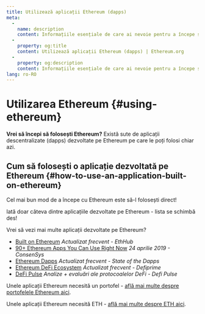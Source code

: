 ```yaml
---
title: Utilizează aplicații Ethereum (dapps)
meta:
  - 
    name: description
    content: Informațiile esențiale de care ai nevoie pentru a începe să folosești Ethereum.
  - 
    property: og:title
    content: Utilizează aplicații Ethereum (dapps) | Ethereum.org
  - 
    property: og:description
    content: Informațiile esențiale de care ai nevoie pentru a începe să folosești Ethereum.
lang: ro-RO
---
```


# Utilizarea Ethereum {#using-ethereum}

<div class="featured">

**Vrei să începi să folosești Ethereum?** Există sute de aplicații descentralizate (dapps) dezvoltate pe Ethereum pe care le poți folosi chiar azi.

</div>

## Cum să folosești o aplicație dezvoltată pe Ethereum {#how-to-use-an-application-built-on-ethereum}

Cel mai bun mod de a începe cu Ethereum este să-l folosești direct!

Iată doar câteva dintre aplicațiile dezvoltate pe Ethereum - lista se schimbă des!

<RandomAppList />

Vrei să vezi mai multe aplicații dezvoltate pe Ethereum?

- [Built on Ethereum](https://docs.ethhub.io/built-on-ethereum/built-on-ethereum/) _Actualizat frecvent - EthHub_
- [90+ Ethereum Apps You Can Use Right Now](https://media.consensys.net/40-ethereum-apps-you-can-use-right-now-d643333769f7) _24 aprilie 2019 - ConsenSys_
- [Ethereum Dapps](https://www.stateofthedapps.com/rankings/platform/ethereum) _Actualizat frecvent - State of the Dapps_
- [Ethereum DeFi Ecosystem](https://defiprime.com/ethereum) _Actualizat frecvent - Defiprime_
- [DeFi Pulse](https://defipulse.com/) _Analize + evaluări ale protocoalelor DeFi - Defi Pulse_

Unele aplicații Ethereum necesită un portofel - [află mai multe despre portofelele Ethereum aici](/ro/wallets/).

Unele aplicații Ethereum necesită ETH - [află mai multe despre ETH aici](/ro/eth/).

